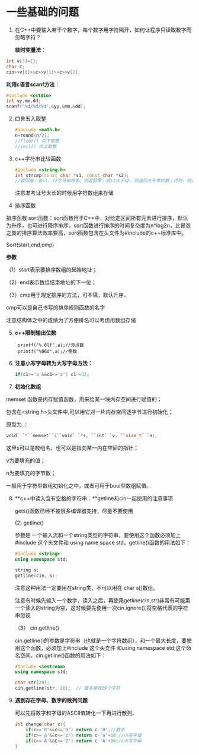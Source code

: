 # 一些基础的问题

1. 在C++中要输入若干个数字，每个数字用字符隔开，如何让程序只读取数字而忽略字符？

   **临时变量法**：

```c++
int v[3]={};
char c;
cin>>v[0]>>c>>v[1]>>c>>v[2];
```

**利用c语言scanf方法**：

```c++
#include <cstdio>
int yy,mm,dd;
scanf("%d/%d/%d",&yy,&mm,&dd);
```



2. 四舍五入取整

   ```c++
   #include <math.h>
   n=round(n/2);
   //floor() 向下取整
   //ceil() 向上取整
   ```
   
   

3. c++字符串比较函数

   ```c++
   #include <string.h>
   int strcmp(const char *s1, const char *s2);
   //返回值：若s1、s2字符串相等，则返回零；若s1大于s2，则返回大于零的数；否则，则返回小于零的数。
   ```

   注意准考证号太长的时候用字符数组来存储

4. 排序函数

排序函数 sort函数：sort函数用于C++中，对给定区间所有元素进行排序，默认为升序，也可进行降序排序。sort函数进行排序的时间复杂度为n*log2n，比冒泡之类的排序算法效率要高，sort函数包含在头文件为#include<algorithm>的c++标准库中。

Sort(start,end,cmp)

**参数**

（1）start表示要排序数组的起始地址；

（2）end表示数组结束地址的下一位；

（3）cmp用于规定排序的方法，可不填，默认升序。

cmp可以是自己书写的排序规则函数的名字

注意结构体之中的成绩为了方便排名可以考虑用数组存储

5. **c++限制输出位数**

   ```
    printf("%.6lf",a);//浮点数
    printf("%06d",a);//整数
   ```

   

6. **注意小写字母转为大写字母方法：**

   ```c++
   if(c1>='a'&&c1<='z') c1-=32;
   ```

7. **初始化数组**

memset 函数是内存赋值函数，用来给某一块内存空间进行赋值的；

包含在<string.h>头文件中,可以用它对一片内存空间逐字节进行初始化；

原型为 ：

```c++
void` `*``memset``(``void` `*s, ``int` `v, ``size_t` `n);
```

这里s可以是数组名，也可以是指向某一内在空间的指针；

v为要填充的值；

n为要填充的字节数；

一般用于字符型数组初始化之中，或者可用于bool型数组赋值。

8. **c++中读入含有空格的字符串：**getline和cin一起使用的注意事项

   gets()函数已经不被很多编译器支持，尽量不要使用

   (2) getline()

   参数是 一个输入流和一个string类型的字符串，要使用这个函数必须加上 #include <string> 这个头文件和 using name space std。getline()函数的用法如下：

   ```c++
   #include <string>
   using namespace std;
   
   string s;
   getline(cin, s);
   ```

   注意这种用法一定要用在string类，不可以用在 char s[]数组。

   注意有时候先输入一个数字，读入之后，再使用getline(cin,str)非常有可能第一个读入的string为空，这时候要先使用一次cin.ignore();将空格代表的字符串忽视

   （3）  cin.getline()

   cin.getline()的参数是字符串（也就是一个字符数组），和一个最大长度，要使用这个函数，必须加上#include <iostream> 这个头文件 和using namespace std;这个命名空间。cin.getline()函数的用法如下：

   ```c++
   #include <iostream>
   using namespace std;
   
   char str[20];
   cin.getline(str, 20);  // 最多接收19个字符
   ```

   

9. **遇到存在字母、数字的散列问题**

   可以先将数字和字母的ASCII值转化一下再进行散列。

   ```c++
   int change(char c){
       if(c>='0'&&c<='9') return c-'0';//数字
       if(c>='a'&&c<='z') return c-'a'+10;//小写字母
       if(c>='A'&&C<='Z') return c-'A'+36;//大写字母
   }
   ```

   
